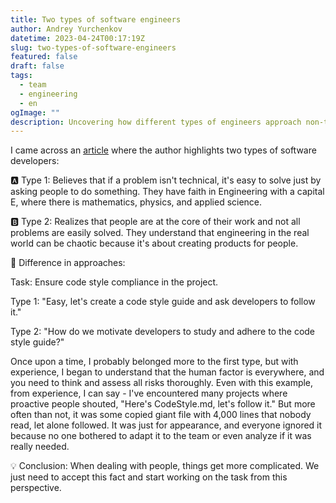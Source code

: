 ```yaml
---
title: Two types of software engineers
author: Andrey Yurchenkov
datetime: 2023-04-24T00:17:19Z
slug: two-types-of-software-engineers
featured: false
draft: false
tags:
  - team
  - engineering
  - en
ogImage: ""
description: Uncovering how different types of engineers approach non-technical challenges and the importance of embracing the human factor in software development.
---
```

I came across an [article](https://registerspill.thorstenball.com/p/two-types-of-software-engineers) where the author highlights two types of software developers:

🅰️ Type 1: Believes that if a problem isn't technical, it's easy to solve just by asking people to do something. They have faith in Engineering with a capital E, where there is mathematics, physics, and applied science.

🅱️ Type 2: Realizes that people are at the core of their work and not all problems are easily solved. They understand that engineering in the real world can be chaotic because it's about creating products for people.

🔹 Difference in approaches:

Task: Ensure code style compliance in the project.

Type 1: "Easy, let's create a code style guide and ask developers to follow it."

Type 2: "How do we motivate developers to study and adhere to the code style guide?"

Once upon a time, I probably belonged more to the first type, but with experience, I began to understand that the human factor is everywhere, and you need to think and assess all risks thoroughly. Even with this example, from experience, I can say - I've encountered many projects where proactive people shouted, "Here's CodeStyle.md, let's follow it." But more often than not, it was some copied giant file with 4,000 lines that nobody read, let alone followed. It was just for appearance, and everyone ignored it because no one bothered to adapt it to the team or even analyze if it was really needed.

💡 Conclusion: When dealing with people, things get more complicated. We just need to accept this fact and start working on the task from this perspective.